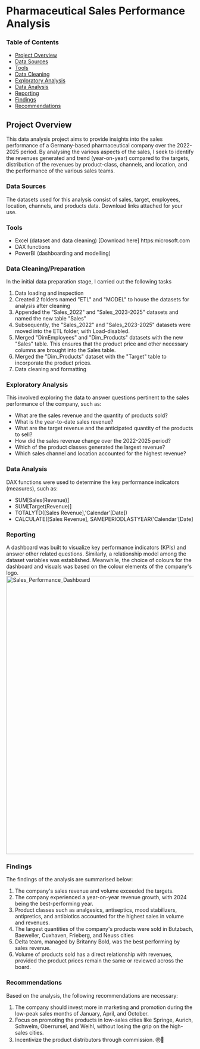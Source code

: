 # Pharmaceutical Sales Performance Analysis

### Table of Contents
- [Project Overview](#project-overview)
- [Data Sources](#data-sources)
- [Tools](#tools)
- [Data Cleaning](#data-cleaning)
- [Exploratory Analysis](#exploratory-analysis)
- [Data Analysis](#data-analysis)
- [Reporting](#reporting)
- [Findings](#findings)
- [Recommendations](#recommendations)
  
##  Project Overview
This data analysis project aims to provide insights into the sales performance of a Germany-based pharmaceutical company over the 2022-2025 period. By analysing the various aspects of the sales, I seek to identify the revenues generated and trend (year-on-year) compared to the targets, distribution of the revenues by product-class, channels, and location, and the performance of the various sales teams. 

### Data Sources
The datasets used for this analysis consist of sales, target, employees, location, channels, and products data. Download links attached for your use.

### Tools
- Excel (dataset and data cleaning) [Download here] https:microsoft.com
- DAX functions
- PowerBI (dashboarding and modelling)

### Data Cleaning/Preparation
  In the initial data preparation stage, I carried out the following tasks
  1. Data loading and inspection
  2. Created 2 folders named "ETL" and "MODEL" to house the datasets for analysis after cleaning
  3. Appended the "Sales_2022" and "Sales_2023-2025" datasets and named the new table "Sales"
  4. Subsequently, the "Sales_2022" and "Sales_2023-2025" datasets were moved into the ETL folder, with Load-disabled.
  5. Merged "DimEmployees" and "Dim_Products" datasets with the new "Sales" table. This ensures that the product price and other necessary columns are brought into the Sales table.
  6. Merged the "Dim_Products" dataset with the "Target" table to incorporate the product prices.
  7. Data cleaning and formatting

### Exploratory Analysis
This involved exploring the data to answer questions pertinent to the sales performance of the company, such as:
 - What are the sales revenue and the quantity of products sold?
 - What is the year-to-date sales revenue?
 - What are the target revenue and the anticipated quantity of the products to sell?
 - How did the sales revenue change over the 2022-2025 period?
 - Which of the product classes generated the largest revenue?
 - Which sales channel and location accounted for the highest revenue?

### Data Analysis
DAX functions were used to determine the key performance indicators (measures), such as:
- SUM[Sales(Revenue)]
- SUM[Target(Revenue)]
- TOTALYTD([Sales Revenue],'Calendar'[Date])
- CALCULATE([Sales Revenue], SAMEPERIODLASTYEAR('Calendar'[Date]

### Reporting
A dashboard was built to visualize key performance indicators (KPIs) and answer other related questions. Similarly, a relationship model among the dataset variables was established. Meanwhile, the choice of colours for the dashboard and visuals was based on the colour elements of the company's logo.
<img width="1300" height="746" alt="Sales_Performance_Dashboard" src="https://github.com/user-attachments/assets/7b94a13e-1ace-4151-bbe7-f796c9f7d4c9" />

### Findings
The findings of the analysis are summarised below:
  1. The company's sales revenue and volume exceeded the targets.
  2. The company experienced a year-on-year revenue growth, with 2024 being the best-performing year. 
  3.  Product classes such as analgesics, antiseptics, mood stabilizers, antipretics, and antibiotics accounted for the highest sales in volume and revenues.
  4. The largest quantities of the company's products were sold in Butzbach, Baeweller, Cuxhaven, Frieberg, and Neuss cities
  5.  Delta team, managed by Britanny Bold, was the best performing by sales revenue.
  6.  Volume of products sold has a direct relationship with revenues, provided the product prices remain the same or reviewed across the board.

### Recommendations
Based on the analysis, the following recommendations are necessary:
 1. The company should invest more in marketing and promotion during the low-peak sales months of January, April, and October.
 2. Focus on promoting the products in low-sales cities like Springe, Aurich, Schwelm, Oberrursel, and Weihl, without losing the grip on the high-sales cities.
 3. Incentivize the product distributors through commission.
㊗️🥇

